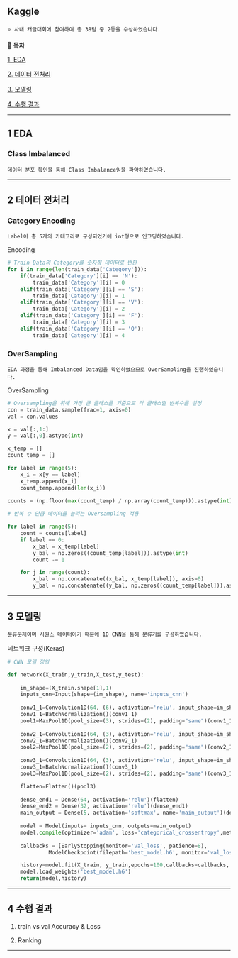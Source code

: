 ## Kaggle

    ⭐ 사내 캐글대회에 참여하여 총 38팀 중 2등을 수상하였습니다.
    

📖 **목차**

[1. EDA](#1-EDA)

[2. 데이터 전처리](#2-데이터-전처리)

[3. 모델링](#3-모델링)

[4. 수행 결과](#4-수행-결과)
***
## 1 EDA

### Class Imbalanced

    데이터 분포 확인을 통해 Class Imbalance임을 파악하였습니다.   

***
## 2 데이터 전처리

### Category Encoding

    Label이 총 5개의 카테고리로 구성되었기에 int형으로 인코딩하였습니다.   

Encoding
```python
# Train Data의 Category를 숫자형 데이터로 변환
for i in range(len(train_data['Category'])):
    if(train_data['Category'][i] == 'N'):
        train_data['Category'][i] = 0
    elif(train_data['Category'][i] == 'S'):
        train_data['Category'][i] = 1
    elif(train_data['Category'][i] == 'V'):
        train_data['Category'][i] = 2
    elif(train_data['Category'][i] == 'F'):
        train_data['Category'][i] = 3
    elif(train_data['Category'][i] == 'Q'):
        train_data['Category'][i] = 4
```

### OverSampling

    EDA 과정을 통해 Imbalanced Data임을 확인하였으므로 OverSampling을 진행하였습니다.   

OverSampling
```python
# Oversampling을 위해 가장 큰 클래스를 기준으로 각 클래스별 반복수를 설정
con = train_data.sample(frac=1, axis=0)
val = con.values

x = val[:,1:]
y = val[:,0].astype(int)

x_temp = []
count_temp = []

for label in range(5):
    x_i = x[y == label]
    x_temp.append(x_i)
    count_temp.append(len(x_i))
    
counts = (np.floor(max(count_temp) / np.array(count_temp))).astype(int)

# 반복 수 만큼 데이터를 늘리는 Oversampling 적용

for label in range(5):
    count = counts[label]
    if label == 0:
        x_bal = x_temp[label]
        y_bal = np.zeros((count_temp[label])).astype(int)
        count -= 1

    for j in range(count):
        x_bal = np.concatenate((x_bal, x_temp[label]), axis=0)
        y_bal = np.concatenate((y_bal, np.zeros((count_temp[label])).astype(int) + label))
```

***
## 3 모델링

    분류문제이며 시퀀스 데이터이기 때문에 1D CNN을 통해 분류기를 구성하였습니다.   

네트워크 구성(Keras)   

```python
# CNN 모델 정의

def network(X_train,y_train,X_test,y_test):
    
    im_shape=(X_train.shape[1],1)
    inputs_cnn=Input(shape=(im_shape), name='inputs_cnn')
    
    conv1_1=Convolution1D(64, (6), activation='relu', input_shape=im_shape)(inputs_cnn)
    conv1_1=BatchNormalization()(conv1_1)
    pool1=MaxPool1D(pool_size=(3), strides=(2), padding="same")(conv1_1)
    
    conv2_1=Convolution1D(64, (3), activation='relu', input_shape=im_shape)(pool1)
    conv2_1=BatchNormalization()(conv2_1)
    pool2=MaxPool1D(pool_size=(2), strides=(2), padding="same")(conv2_1)
    
    conv3_1=Convolution1D(64, (3), activation='relu', input_shape=im_shape)(pool2)
    conv3_1=BatchNormalization()(conv3_1)
    pool3=MaxPool1D(pool_size=(2), strides=(2), padding="same")(conv3_1)

    flatten=Flatten()(pool3)
    
    dense_end1 = Dense(64, activation='relu')(flatten)
    dense_end2 = Dense(32, activation='relu')(dense_end1)
    main_output = Dense(5, activation='softmax', name='main_output')(dense_end2)
    
    model = Model(inputs= inputs_cnn, outputs=main_output)
    model.compile(optimizer='adam', loss='categorical_crossentropy',metrics = ['accuracy'])
    
    callbacks = [EarlyStopping(monitor='val_loss', patience=8),
             ModelCheckpoint(filepath='best_model.h6', monitor='val_loss', save_best_only=True)]

    history=model.fit(X_train, y_train,epochs=100,callbacks=callbacks, batch_size=128,validation_data=(X_test,y_test))
    model.load_weights('best_model.h6')
    return(model,history)
```

***
## 4 수행 결과

1. train vs val Accuracy & Loss  

2. Ranking   

***
